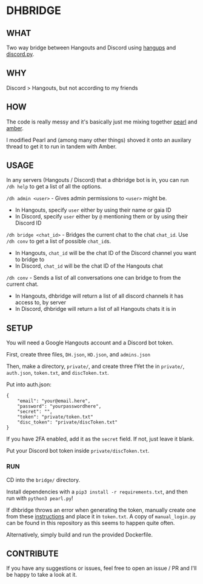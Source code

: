 # DHBRIDGE


## WHAT
Two way bridge between Hangouts and Discord using [hangups](https://github.com/tdryer/hangups) and [discord.py](https://github.com/Rapptz/discord.py).


## WHY
Discord > Hangouts, but not according to my friends

## HOW
The code is really messy and it's basically just me mixing together [pearl](https://github.com/defund/pearl) and [amber](https://github.com/joshdabosh/amber).

I modified Pearl and (among many other things) shoved it onto an auxilary thread to get it to run in tandem with Amber.

## USAGE
In any servers (Hangouts / Discord) that a dhbridge bot is in, you can run `/dh help` to get a list of all the options.

`/dh admin <user>` - Gives admin permissions to `<user>` might be.
- In Hangouts, specify `user` either by using their name or gaia ID
- In Discord, specify `user` either by `@` mentioning them or by using their Discord ID

`/dh bridge <chat_id>` - Bridges the current chat to the chat `chat_id`. Use `/dh conv` to get a list of possible `chat_id`s.
- In Hangouts, `chat_id` will be the chat ID of the Discord channel you want to bridge to
- In Discord, `chat_id` will be the chat ID of the Hangouts chat

`/dh conv` - Sends a list of all conversations one can bridge to from the current chat.
- In Hangouts, dhbridge will return a list of all discord channels it has access to, by server
- In Discord, dhbridge will return a list of all Hangouts chats it is in

## SETUP
You will need a Google Hangouts account and a Discord bot token.

First, create three files, `DH.json`, `HD.json`, and `admins.json`

Then, make a directory, `private/`, and create three fYet the in `private/`, `auth.json`, `token.txt`, and `discToken.txt`.

Put into auth.json:

```
{
    "email": "your@email.here",
    "password": "yourpasswordhere",
    "secret": "",
    "token": "private/token.txt"
    "disc_token": "private/discToken.txt"
}
```

If you have 2FA enabled, add it as the `secret` field. If not, just leave it blank.

Put your Discord bot token inside `private/discToken.txt`.

### RUN
CD into the `bridge/` directory.

Install dependencies with a `pip3 install -r requirements.txt`, and then run with `python3 pearl.py`!

If dhbridge throws an error when generating the token, manually create one from these [instructions](https://github.com/tdryer/hangups/issues/350#issuecomment-323553771) and place it in `token.txt`. A copy of `manual_login.py` can be found in this repository as this seems to happen quite often.


Alternatively, simply build and run the provided Dockerfile.


## CONTRIBUTE
If you have any suggestions or issues, feel free to open an issue / PR and I'll be happy to take a look at it.
